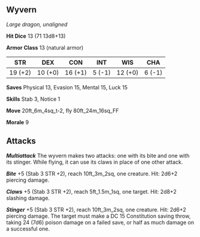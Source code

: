 ## Wyvern

*Large dragon, unaligned*

**Hit Dice** 13 (71 13d8+13)

**Armor Class** 13 (natural armor)

| STR     | DEX     | CON     | INT     | WIS     | CHA     |
|---------|---------|---------|---------|---------|---------|
| 19 (+2) | 10 (+0) | 16 (+1) |  5 (-1) | 12 (+0) |  6 (-1) |

**Saves** Physical 13, Evasion 15, Mental 15, Luck 15

**Skills** Stab 3, Notice 1

**Move** 20ft\_6m\_4sq\_t-2, fly 80ft\_24m\_16sq\_FF

**Morale** 9

## Attacks

***Multiattack*** The wyvern makes two attacks: one with its bite and one with its stinger. While flying, it can use its claws in place of one other attack.

***Bite*** +5 (Stab 3 STR +2), reach 10ft\_3m\_2sq, one creature. Hit: 2d6+2 piercing damage.

***Claws*** +5 (Stab 3 STR +2), reach 5ft\_1.5m\_1sq, one target. Hit: 2d8+2 slashing damage.

***Stinger*** +5 (Stab 3 STR +2), reach 10ft\_3m\_2sq, one creature. Hit: 2d6+2 piercing damage. The target must make a DC 15 Constitution saving throw, taking 24 (7d6) poison damage on a failed save, or half as much damage on a successful one.

